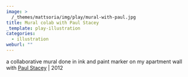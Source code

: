 ```yaml
---
image: >
  /_themes/mattsoria/img/play/mural-with-paul.jpg
title: Mural colab with Paul Stacey
_template: play-illustration
categories:
  - illustration
weburl: ""
---
```

<p>
	a collaborative mural done in ink and paint marker on my apartment wall with <a href="http://www.stacey-theory.com/">Paul Stacey</a> | 2012
</p>